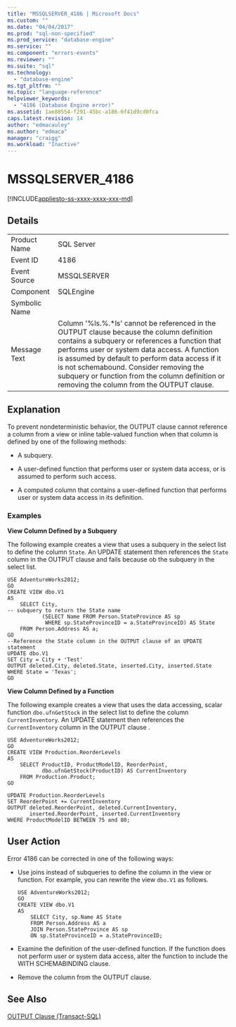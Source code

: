 ```yaml
---
title: "MSSQLSERVER_4186 | Microsoft Docs"
ms.custom: ""
ms.date: "04/04/2017"
ms.prod: "sql-non-specified"
ms.prod_service: "database-engine"
ms.service: ""
ms.component: "errors-events"
ms.reviewer: ""
ms.suite: "sql"
ms.technology: 
  - "database-engine"
ms.tgt_pltfrm: ""
ms.topic: "language-reference"
helpviewer_keywords: 
  - "4186 (Database Engine error)"
ms.assetid: 1ae88554-f291-45bc-a186-6f41d9cd0fca
caps.latest.revision: 14
author: "edmacauley"
ms.author: "edmaca"
manager: "craigg"
ms.workload: "Inactive"
---
```

# MSSQLSERVER_4186
[!INCLUDE[appliesto-ss-xxxx-xxxx-xxx-md](../../includes/appliesto-ss-xxxx-xxxx-xxx-md.md)]
  
## Details  
  
|||  
|-|-|  
|Product Name|SQL Server|  
|Event ID|4186|  
|Event Source|MSSQLSERVER|  
|Component|SQLEngine|  
|Symbolic Name||  
|Message Text|Column '%ls.%.*ls' cannot be referenced in the OUTPUT clause because the column definition contains a subquery or references a function that performs user or system data access. A function is assumed by default to perform data access if it is not schemabound. Consider removing the subquery or function from the column definition or removing the column from the OUTPUT clause.|  
  
## Explanation  
To prevent nondeterministic behavior, the OUTPUT clause cannot reference a column from a view or inline table-valued function when that column is defined by one of the following methods:  
  
-   A subquery.  
  
-   A user-defined function that performs user or system data access, or is assumed to perform such access.  
  
-   A computed column that contains a user-defined function that performs user or system data access in its definition.  
  
### Examples  
**View Column Defined by a Subquery**  
  
The following example creates a view that uses a subquery in the select list to define the column `State`. An UPDATE statement then references the `State` column in the OUTPUT clause and fails because ob the subquery in the select list.  
  
```  
USE AdventureWorks2012;  
GO  
CREATE VIEW dbo.V1  
AS  
    SELECT City,  
-- subquery to return the State name  
           (SELECT Name FROM Person.StateProvince AS sp   
            WHERE sp.StateProvinceID = a.StateProvinceID) AS State  
    FROM Person.Address AS a;  
GO  
--Reference the State column in the OUTPUT clause of an UPDATE statement  
UPDATE dbo.V1   
SET City = City + 'Test'   
OUTPUT deleted.City, deleted.State, inserted.City, inserted.State  
WHERE State = 'Texas';  
GO  
```  
  
**View Column Defined by a Function**  
  
The following example creates a view that uses the data accessing, scalar function `dbo.ufnGetStock` in the select list to define the column `CurrentInventory`. An UPDATE statement then references the `CurrentInventory` column in the OUTPUT clause .  
  
```  
USE AdventureWorks2012;  
GO  
CREATE VIEW Production.ReorderLevels  
AS  
    SELECT ProductID, ProductModelID, ReorderPoint,  
           dbo.ufnGetStock(ProductID) AS CurrentInventory  
    FROM Production.Product;  
GO  
  
UPDATE Production.ReorderLevels  
SET ReorderPoint += CurrentInventory  
OUTPUT deleted.ReorderPoint, deleted.CurrentInventory,  
       inserted.ReorderPoint, inserted.CurrentInventory  
WHERE ProductModelID BETWEEN 75 and 80;  
```  
  
## User Action  
Error 4186 can be corrected in one of the following ways:  
  
-   Use joins instead of subqueries to define the column in the view or function. For example, you can rewrite the view `dbo.V1` as follows.  
  
    ```  
    USE AdventureWorks2012;  
    GO  
    CREATE VIEW dbo.V1  
    AS  
        SELECT City, sp.Name AS State  
        FROM Person.Address AS a   
        JOIN Person.StateProvince AS sp   
        ON sp.StateProvinceID = a.StateProvinceID;  
    ```  
  
-   Examine the definition of the user-defined function. If the function does not perform user or system data access, alter the function to include the WITH SCHEMABINDING clause.  
  
-   Remove the column from the OUTPUT clause.  
  
## See Also  
[OUTPUT Clause &#40;Transact-SQL&#41;](~/t-sql/queries/output-clause-transact-sql.md)  
  
